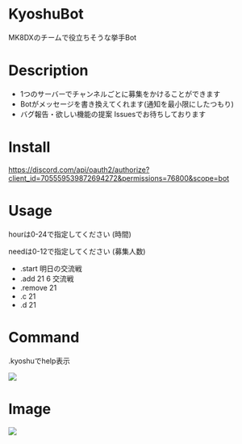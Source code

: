 # KyoshuBot
MK8DXのチームで役立ちそうな挙手Bot

# Description
* 1つのサーバーでチャンネルごとに募集をかけることができます
* Botがメッセージを書き換えてくれます(通知を最小限にしたつもり)
* バグ報告・欲しい機能の提案 Issuesでお待ちしております

# Install
https://discord.com/api/oauth2/authorize?client_id=705559539872694272&permissions=76800&scope=bot

# Usage
hourは0-24で指定してください (時間)

needは0-12で指定してください (募集人数)

* .start 明日の交流戦
* .add 21 6 交流戦
* .remove 21
* .c 21
* .d 21

# Command

.kyoshuでhelp表示

![](https://i.imgur.com/G7XjreB.png)

# Image
![](https://i.imgur.com/MpV9pCV.png)
